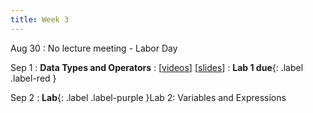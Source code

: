 ```yaml
---
title: Week 3
---
```


Aug 30
: No lecture meeting - Labor Day
<!--   : \[[videos](https://www.youtube.com/)\] \[[slides](https://docs.google.com/)\] -->
  
Sep 1
: **Data Types and Operators**
  : \[[videos](https://youtube.com/playlist?list=PLr509y092L28OfTqL6EiJwlk3ycYGYaQI)\] \[[slides](https://docs.google.com/presentation/d/1GRMJ4qYKZh2y3nZWcF6S4t6vNGZaYv4Di57DFQAgL5s/edit?usp=sharing)\]
: **Lab 1 due**{: .label .label-red }

Sep 2
: **Lab**{: .label .label-purple }Lab 2: Variables and Expressions
<!--   : [Solution](#) -->


